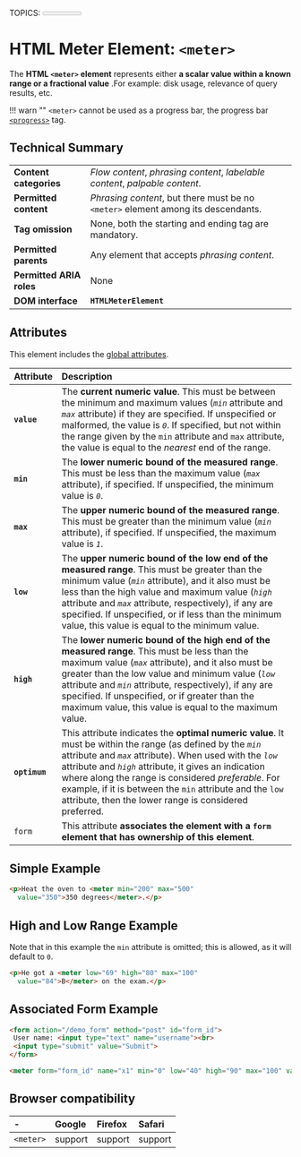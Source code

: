 TOPICS: <meter>
        <meter> value attribute
        <meter> min attribute
        <meter> max attribute
        <meter> low attribute
        <meter> high attribute
        <meter> optimum attribute
        <meter> form attribute

# HTML Meter Element: `<meter>`

The **HTML `<meter>` element** represents either **a scalar value within a known
range or a fractional value** .For example: disk usage, relevance of query results, etc.

!!! warn ""
    `<meter>` cannot be used as a progress bar, the progress bar
    [`<progress>`](/en/webfrontend/<progress>) tag.

## Technical Summary

|  |  |
| :-- | :-- |
| **Content categories** | *Flow content*, *phrasing content*, *labelable content*, *palpable content*.|
| **Permitted content** | *Phrasing content*, but there must be no `<meter>` element among its descendants.|
| **Tag omission** | None, both the starting and ending tag are mandatory. |
| **Permitted parents** | Any element that accepts *phrasing content*. |
| **Permitted ARIA roles** | None |
| **DOM interface** | **`HTMLMeterElement`** |

## Attributes

This element includes the [global attributes](/en/webfrontend/HTML_Global_Attributes).

| Attribute | Description |
| :-- | :-- |
| **`value`** | The **current numeric value**. This must be between the minimum and maximum values (*`min`* attribute and *`max`* attribute) if they are specified. If unspecified or malformed, the value is *`0`*. If specified, but not within the range given by the `min` attribute and `max` attribute, the value is equal to the *nearest* end of the range. |
| **`min`** | The **lower numeric bound of the measured range**. This must be less than the maximum value (*`max`* attribute), if specified. If unspecified, the minimum value is *`0`*. |
| **`max`** | The **upper numeric bound of the measured range**. This must be greater than the minimum value (*`min`* attribute), if specified. If unspecified, the maximum value is *`1`*. |
| **`low`** | The **upper numeric bound of the low end of the measured range**. This must be greater than the minimum value (*`min`* attribute), and it also must be less than the high value and maximum value (*`high`* attribute and *`max`* attribute, respectively), if any are specified. If unspecified, or if less than the minimum value, this value is equal to the minimum value. |
| **`high`** | The **lower numeric bound of the high end of the measured range**. This must be less than the maximum value (*`max`* attribute), and it also must be greater than the low value and minimum value (*`low`* attribute and *`min`* attribute, respectively), if any are specified. If unspecified, or if greater than the maximum value, this value is equal to the maximum value. |
| **`optimum`** | This attribute indicates the **optimal numeric value**. It must be within the range (as defined by the *`min`* attribute and *`max`* attribute). When used with the *`low`* attribute and *`high`* attribute, it gives an indication where along the range is considered *preferable*. For example, if it is between the `min` attribute and the `low` attribute, then the lower range is considered preferred. |
| `form` | This attribute **associates the element with a `form` element that has ownership of this element**. |

## Simple Example

```html
<p>Heat the oven to <meter min="200" max="500"
  value="350">350 degrees</meter>.</p>
```

## High and Low Range Example

Note that in this example the `min` attribute is omitted; this is allowed, as it will default to `0`.

```html
<p>He got a <meter low="69" high="80" max="100"
  value="84">B</meter> on the exam.</p>
```

## Associated Form Example

```html
<form action="/demo_form" method="post" id="form_id">
 User name: <input type="text" name="username"><br>
 <input type="submit" value="Submit">
</form>

<meter form="form_id" name="x1" min="0" low="40" high="90" max="100" value="95"></meter>
```

## Browser compatibility

| - | Google | Firefox | Safari |
| :--- | :--- | :--- | :--- |
| `<meter>`| support | support | support |
